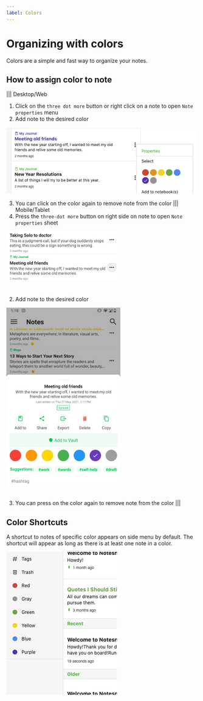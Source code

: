 ```yaml
---
label: Colors
---
```

# Organizing with colors

Colors are a simple and fast way to organize your notes.

## How to assign color to note

||| Desktop/Web
1. Click on the `three dot more` button or right click on a note to open `Note properties` menu
2. Add note to the desired color

![](../static/color_note_desktop.png)

3. You can click on the color again to remove note from the color
||| Mobile/Tablet
1. Press the `three-dot more` button on right side on note to open `Note properties` sheet

<img style="width:300px;margin-bottom:15px" src="../static/color_note_step_1.jpg" alt="Click on the more button on right side of note."/>

2. Add note to the desired color

<img style="width:300px;margin-bottom:15px" src="../static/color_note_step_2.jpg" alt="Select the desired color from the Bottom Sheet Menu."/>

3. You can press on the color again to remove note from the color
   |||

## Color Shortcuts

A shortcut to notes of specific color appears on side menu by default. The shortcut will appear as long as there is at least one note in a color.

![](../static/color_pinned_side_desktop.png)
